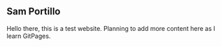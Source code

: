 ## Sam Portillo
Hello there, this is a test website. Planning to add more content here as I learn GitPages.
